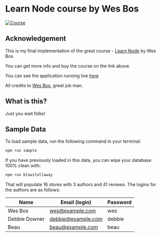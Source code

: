 # Learn Node course by Wes Bos

[![Course](https://learnnode.com/images/node/node-master-package.jpg)](https://learnnode.com/)

## Acknowledgement

This is my final implementation of the great course - [Learn Node](https://learnnode.com/) by Wes Bos.

You can get more info and buy the course on the link above.

You can see the application running live [here](https://demo.learnnode.com/)

All credits to [Wes Bos](http://wesbos.com/), great job man.

## What is this?

Just you wait folks!

## Sample Data

To load sample data, run the following command in your terminal:

```bash
npm run sample
```

If you have previously loaded in this data, you can wipe your database 100% clean with:

```bash
npm run blowitallaway
```

That will populate 16 stores with 3 authors and 41 reviews. The logins for the authors are as follows:

|Name|Email (login)|Password|
|---|---|---|
|Wes Bos|wes@example.com|wes|
|Debbie Downer|debbie@example.com|debbie|
|Beau|beau@example.com|beau|


